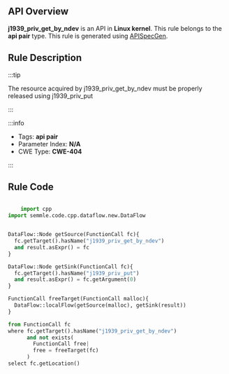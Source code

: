 ---
---


## API Overview
**j1939_priv_get_by_ndev** is an API in **Linux kernel**. This rule belongs to the **api pair** type. This rule is generated using [APISpecGen](../../tools/APISpecGen).
## Rule Description

:::tip

The resource acquired by j1939_priv_get_by_ndev must be properly released using j1939_priv_put

:::

:::info

- Tags: **api pair**
- Parameter Index: **N/A**
- CWE Type: **CWE-404**

:::

## Rule Code
```python

    import cpp
import semmle.code.cpp.dataflow.new.DataFlow


DataFlow::Node getSource(FunctionCall fc){
  fc.getTarget().hasName("j1939_priv_get_by_ndev")
  and result.asExpr() = fc
}

DataFlow::Node getSink(FunctionCall fc){
  fc.getTarget().hasName("j1939_priv_put")
  and result.asExpr() = fc.getArgument(0)
}

FunctionCall freeTarget(FunctionCall malloc){
  DataFlow::localFlow(getSource(malloc), getSink(result))
}

from FunctionCall fc
where fc.getTarget().hasName("j1939_priv_get_by_ndev")
      and not exists(
        FunctionCall free| 
        free = freeTarget(fc)
      )
select fc.getLocation()

    
```
